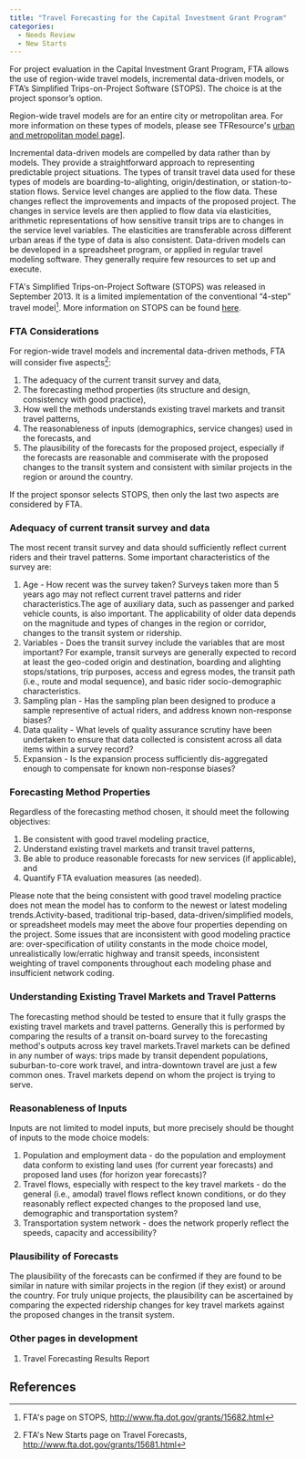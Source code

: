 ```yaml
---
title: "Travel Forecasting for the Capital Investment Grant Program"
categories:
  - Needs Review
  - New Starts
---
```


For project evaluation in the Capital Investment Grant Program, FTA allows the use of region-wide travel models, incremental data-driven models, or FTA’s Simplified Trips-on-Project Software (STOPS). The choice is at the project sponsor’s option.

Region-wide travel models are for an entire city or metropolitan area. For more information on these types of models, please see TFResource's [urban and metropolitan model page](http://tfresource.org/Urban_and_Metropolitan_Models)\].

Incremental data-driven models are compelled by data rather than by models. They provide a straightforward approach to representing predictable project situations. The types of transit travel data used for these types of models are boarding-to-alighting, origin/destination, or station-to-station flows. Service level changes are applied to the flow data. These changes reflect the improvements and impacts of the proposed project. The changes in service levels are then applied to flow data via elasticities, arithmetic representations of how sensitive transit trips are to changes in the service level variables. The elasticities are transferable across different urban areas if the type of data is also consistent. Data-driven models can be developed in a spreadsheet program, or applied in regular travel modeling software. They generally require few resources to set up and execute.

FTA's Simplified Trips-on-Project Software (STOPS) was released in September 2013. It is a limited implementation of the conventional “4-step” travel model[^1]. More information on STOPS can be found [here](http://www.fta.dot.gov/grants/15682.html).

### FTA Considerations

For region-wide travel models and incremental data-driven methods, FTA will consider five aspects[^2]:

1.  The adequacy of the current transit survey and data,
2.  The forecasting method properties (its structure and design, consistency with good practice),
3.  How well the methods understands existing travel markets and transit travel patterns,
4.  The reasonableness of inputs (demographics, service changes) used in the forecasts, and
5.  The plausibility of the forecasts for the proposed project, especially if the forecasts are reasonable and commiserate with the proposed changes to the transit system and consistent with similar projects in the region or around the country.

If the project sponsor selects STOPS, then only the last two aspects are considered by FTA.

### Adequacy of current transit survey and data

The most recent transit survey and data should sufficiently reflect current riders and their travel patterns. Some important characteristics of the survey are:

1.  Age - How recent was the survey taken? Surveys taken more than 5 years ago may not reflect current travel patterns and rider characteristics.The age of auxiliary data, such as passenger and parked vehicle counts, is also important. The applicability of older data depends on the magnitude and types of changes in the region or corridor, changes to the transit system or ridership.
2.  Variables - Does the transit survey include the variables that are most important? For example, transit surveys are generally expected to record at least the geo-coded origin and destination, boarding and alighting stops/stations, trip purposes, access and egress modes, the transit path (i.e., route and modal sequence), and basic rider socio-demographic characteristics.
3.  Sampling plan - Has the sampling plan been designed to produce a sample representive of actual riders, and address known non-response biases?
4.  Data quality - What levels of quality assurance scrutiny have been undertaken to ensure that data collected is consistent across all data items within a survey record?
5.  Expansion - Is the expansion process sufficiently dis-aggregated enough to compensate for known non-response biases?

### Forecasting Method Properties

Regardless of the forecasting method chosen, it should meet the following objectives:

1.  Be consistent with good travel modeling practice,
2.  Understand existing travel markets and transit travel patterns,
3.  Be able to produce reasonable forecasts for new services (if applicable), and
4.  Quantify FTA evaluation measures (as needed).

Please note that the being consistent with good travel modeling practice does not mean the model has to conform to the newest or latest modeling trends.Activity-based, traditional trip-based, data-driven/simplified models, or spreadsheet models may meet the above four properties depending on the project. Some issues that are inconsistent with good modeling practice are: over-specification of utility constants in the mode choice model, unrealistically low/erratic highway and transit speeds, inconsistent weighting of travel components throughout each modeling phase and insufficient network coding.

### Understanding Existing Travel Markets and Travel Patterns

The forecasting method should be tested to ensure that it fully grasps the existing travel markets and travel patterns. Generally this is performed by comparing the results of a transit on-board survey to the forecasting method's outputs across key travel markets.Travel markets can be defined in any number of ways: trips made by transit dependent populations, suburban-to-core work travel, and intra-downtown travel are just a few common ones. Travel markets depend on whom the project is trying to serve.

### Reasonableness of Inputs

Inputs are not limited to model inputs, but more precisely should be thought of inputs to the mode choice models:

1.  Population and employment data - do the population and employment data conform to existing land uses (for current year forecasts) and proposed land uses (for horizon year forecasts)?
2.  Travel flows, especially with respect to the key travel markets - do the general (i.e., amodal) travel flows reflect known conditions, or do they reasonably reflect expected changes to the proposed land use, demographic and transportation system?
3.  Transportation system network - does the network properly reflect the speeds, capacity and accessibility?

### Plausibility of Forecasts

The plausibility of the forecasts can be confirmed if they are found to be similar in nature with similar projects in the region (if they exist) or around the country. For truly unique projects, the plausibility can be ascertained by comparing the expected ridership changes for key travel markets against the proposed changes in the transit system.

### Other pages in development

1.  Travel Forecasting Results Report

References
----------

[^1]: FTA's page on STOPS, <http://www.fta.dot.gov/grants/15682.html>

[^2]: FTA's New Starts page on Travel Forecasts, <http://www.fta.dot.gov/grants/15681.html>

